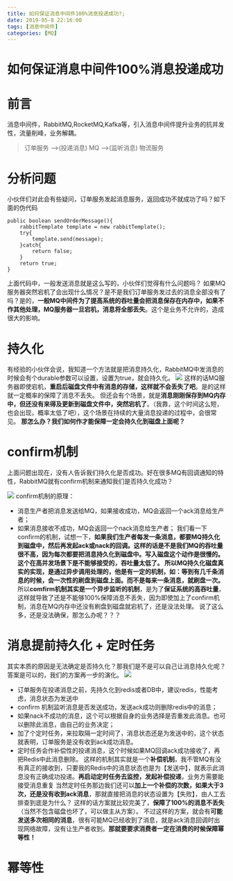 ```yaml
---
title: 如何保证消息中间件100%消息投递成功?;
date: 2019-05-8 22:16:00
tags: [消息中间件]
categories: [MQ]
---
```

# 如何保证消息中间件100%消息投递成功
# 前言
消息中间件，RabbitMQ,RocketMQ,Kafka等，引入消息中间件提升业务的抗并发性，流量削峰，业务解耦。
> 订单服务 ——>(投递消息) MQ ——>(监听消息)  物流服务  
# 分析问题
小伙伴们对此会有些疑问，订单服务发起消息服务，返回成功不就成功了吗？如下面的伪代码
```
public boolean sendOrderMessage(){
	rabbitTemplate template = new rabbitTemplate();
	try{
		template.send(message);
	}catch{
		return false;
	}
	return true;
}
```
上面代码中，一般发送消息就是这么写的，小伙伴们觉得有什么问题吗？
如果MQ服务器突然宕机了会出现什么情况？是不是我们订单服务发过去的消息全部没有了吗？是的，**一般MQ中间件为了提高系统的吞吐量会把消息保存在内存中，如果不作其他处理，MQ服务器一旦宕机，消息将全部丢失**。这个是业务不允许的，造成很大的影响。
# 持久化
有经验的小伙伴会说，我知道一个方法就是把消息持久化，RabbitMQ中发消息的时候会有个durable参数可以设置，设置为true，就会持久化。
![](/images/content/111.png)
这样的话MQ服务器即使宕机，**重启后磁盘文件中有消息的存储，这样就不会丢失了吧**。是的这样就一定概率的保障了消息不丢失。
但还会有个场景，就是**消息刚刚保存到MQ内存中，但还没有来得及更新到磁盘文件中，突然宕机了**。（我靠，这个时间这么短，也会出现，概率太低了吧），这个场景在持续的大量消息投递的过程中，会很常见。
**那怎么办？我们如何作才能保障一定会持久化到磁盘上面呢？**
# confirm机制
上面问题出现在，没有人告诉我们持久化是否成功。好在很多MQ有回调通知的特性，RabbitMQ就有confirm机制来通知我们是否持久化成功？

![](/images/content/222.png)
confirm机制的原理：
- 消息生产者把消息发送给MQ，如果接收成功，MQ会返回一个ack消息给生产者；
- 如果消息接收不成功，MQ会返回一个nack消息给生产者；
我们看一下confirm的机制，试想一下，**如果我们生产者每发一条消息，都要MQ持久化到磁盘中，然后再发起ack或nack的回调。这样的话是不是我们MQ的吞吐量很不高，因为每次都要把消息持久化到磁盘中。**写入磁盘这个动作是很慢的。这个在高并发场景下是不能够接受的，吞吐量太低了。
所以**MQ持久化磁盘真实的实现，是通过异步调用处理的，他是有一定的机制，如：等到有几千条消息的时候，会一次性的刷盘到磁盘上面。而不是每来一条消息，就刷盘一次。**
所以**comfirm机制其实是一个异步监听的机制**，是为了**保证系统的高吞吐量**，这样就导致了还是不能够100%保障消息不丢失，因为即使加上了confirm机制，消息在MQ内存中还没有刷盘到磁盘就宕机了，还是没法处理。
说了这么多，还是没法确保，那怎么办呢？？？

# 消息提前持久化 + 定时任务
其实本质的原因是无法确定是否持久化？那我们是不是可以自己让消息持久化呢？答案是可以的，我们的方案再一步的演化。
![](/images/content/333.png)
- 订单服务在投递消息之前，先持久化到redis或者DB中，建议redis，性能考虑，消息状态为发送中
- confirm 机制监听消息是否发送成功，发送ack成功则删除redis中的消息；
- 如果nack不成功的消息，这个可以根据自身的业务选择是否重发此消息。也可以删除此消息，由自己的业务决定；
- 加了个定时任务，来拉取隔一定时间了，消息状态还是为发送中的，这个状态就表明，订单服务是没有收到ack成功消息。
- 定时任务会作补偿性的投递消息，这个时候如果MQ回调ack成功接收了，再把Redis中此消息删除。
这样的机制其实就是一个**补偿机制**，我不管MQ有没有真正的接收到，只要我的Redis中的消息状态也是为【发送中】，就表示此消息没有正确成功投递。**再启动定时任务去监控，发起补偿投递**，业务方需要能接受消息重复
 当然定时任务那边我们还可以**加上一个补偿的次数，如果大于3次，还是没有收到ack消息**，那就直接把消息的状态设置为【失败】，由人工去排查到底是为什么？
 这样的话方案就比较完美了，**保障了100%的消息不丢失**（当然不包含磁盘也坏了，可以做主从方案）。
 不过这样的方案，就会有**可能发送多次相同的消息**，很有可能MQ已经收到了消息，就是ack消息回调时出现网络故障，没有让生产者收到。**那就要要求消费者一定在消费的时候保障幂等性！**
# 幂等性

